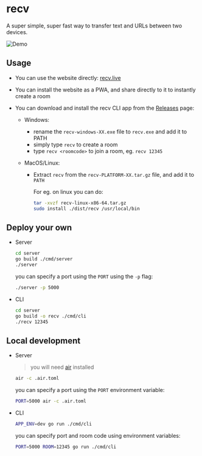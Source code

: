# recv

A super simple, super fast way to transfer text and URLs between two devices.

![Demo](https://user-images.githubusercontent.com/43412083/114314685-43dd5b00-9b19-11eb-8c57-bdf3235c32b7.gif)

## Usage

- You can use the website directly: [recv.live](https://recv.live)
- You can install the website as a PWA, and share directly to it to instantly create a room
- You can download and install the recv CLI app from the [Releases](https://github.com/tusharsadhwani/recv/releases) page:

  - Windows:

    - rename the `recv-windows-XX.exe` file to `recv.exe` and add it to PATH
    - simply type `recv` to create a room
    - type `recv <roomcode>` to join a room, eg. `recv 12345`

  - MacOS/Linux:

    - Extract `recv` from the `recv-PLATFORM-XX.tar.gz` file, and add it to `PATH`

      For eg. on linux you can do:

      ```bash
      tar -xvzf recv-linux-x86-64.tar.gz
      sudo install ./dist/recv /usr/local/bin
      ```

## Deploy your own

- Server

  ```bash
  cd server
  go build ./cmd/server
  ./server
  ```

  you can specify a port using the `PORT` using the `-p` flag:

  ```bash
  ./server -p 5000
  ```

- CLI

  ```bash
  cd server
  go build -o recv ./cmd/cli
  ./recv 12345
  ```

## Local development

- Server

  > you will need [air](https://github.com/cosmtrek/air) installed

  ```bash
  air -c .air.toml
  ```

  you can specify a port using the `PORT` environment variable:

  ```bash
  PORT=5000 air -c .air.toml
  ```

- CLI

  ```bash
  APP_ENV=dev go run ./cmd/cli
  ```

  you can specify port and room code using environment variables:

  ```bash
  PORT=5000 ROOM=12345 go run ./cmd/cli
  ```
